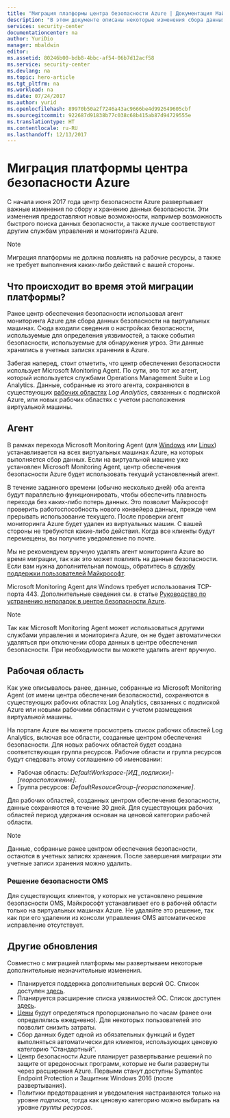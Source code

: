 ```yaml
---
title: "Миграция платформы центра безопасности Azure | Документация Майкрософт"
description: "В этом документе описаны некоторые изменения сбора данных центра безопасности Azure."
services: security-center
documentationcenter: na
author: YuriDio
manager: mbaldwin
editor: 
ms.assetid: 80246b00-bdb8-4bbc-af54-06b7d12acf58
ms.service: security-center
ms.devlang: na
ms.topic: hero-article
ms.tgt_pltfrm: na
ms.workload: na
ms.date: 07/24/2017
ms.author: yurid
ms.openlocfilehash: 89970b50a2f7246a43ac9666be4d992649605cbf
ms.sourcegitcommit: 922687d91838b77c038c68b415ab87d94729555e
ms.translationtype: HT
ms.contentlocale: ru-RU
ms.lasthandoff: 12/13/2017
---
```

# <a name="azure-security-center-platform-migration"></a>Миграция платформы центра безопасности Azure

С начала июня 2017 года центр безопасности Azure развертывает важные изменения по сбору и хранению данных безопасности.  Эти изменения предоставляют новые возможности, например возможность быстрого поиска данных безопасности, а также лучше соответствуют другим службам управления и мониторинга Azure.

> [!NOTE]
> Миграция платформы не должна повлиять на рабочие ресурсы, а также не требует выполнения каких-либо действий с вашей стороны.


## <a name="whats-happening-during-this-platform-migration"></a>Что происходит во время этой миграции платформы?

Ранее центр обеспечения безопасности использовал агент мониторинга Azure для сбора данных безопасности на виртуальных машинах. Сюда входили сведения о настройках безопасности, используемые для определения уязвимостей, а также события безопасности, используемые для обнаружения угроз. Эти данные хранились в учетных записях хранения в Azure.

Забегая наперед, стоит отметить, что центр обеспечения безопасности использует Microsoft Monitoring Agent. По сути, это тот же агент, который используется службами Operations Management Suite и Log Analytics. Данные, собранные из этого агента, сохраняются в существующих [рабочих областях](../log-analytics/log-analytics-manage-access.md) *Log Analytics*, связанных с подпиской Azure, или новых рабочих областях с учетом расположения виртуальной машины.

## <a name="agent"></a>Агент

В рамках перехода Microsoft Monitoring Agent (для [Windows](../log-analytics/log-analytics-windows-agent.md) или [Linux](../log-analytics/log-analytics-linux-agents.md)) устанавливается на всех виртуальных машинах Azure, на которых выполняется сбор данных.  Если на виртуальной машине уже установлен Microsoft Monitoring Agent, центр обеспечения безопасности Azure будет использовать текущий установленный агент.

В течение заданного времени (обычно несколько дней) оба агента будут параллельно функционировать, чтобы обеспечить плавность перехода без каких-либо потерь данных. Это позволит Майкрософт проверить работоспособность нового конвейера данных, прежде чем прерывать использование текущего. После проверки агент мониторинга Azure будет удален из виртуальных машин. С вашей стороны не требуются какие-либо действия. Когда все клиенты будут перемещены, вы получите уведомление по почте.
 
Мы не рекомендуем вручную удалять агент мониторинга Azure во время миграции, так как это может повлиять на данные безопасности. Если вам нужна дополнительная помощь, обратитесь в [службу поддержки пользователей Майкрософт](https://support.microsoft.com/contactus/). 

Microsoft Monitoring Agent для Windows требует использования TCP-порта 443. Дополнительные сведения см. в статье [Руководство по устранению неполадок в центре безопасности Azure](security-center-troubleshooting-guide.md).


> [!NOTE] 
> Так как Microsoft Monitoring Agent может использоваться другими службами управления и мониторинга Azure, он не будет автоматически удаляться при отключении сбора данных в центре обеспечения безопасности. При необходимости вы можете удалить агент вручную.

## <a name="workspace"></a>Рабочая область

Как уже описывалось ранее, данные, собранные из Microsoft Monitoring Agent (от имени центра обеспечения безопасности), сохраняются в существующих рабочих областях Log Analytics, связанных с подпиской Azure или новыми рабочими областями с учетом размещения виртуальной машины.

На портале Azure вы можете просмотреть список рабочих областей Log Analytics, включая все области, созданные центром обеспечения безопасности. Для новых рабочих областей будет создана соответствующая группа ресурсов. Рабочие области и группа ресурсов будут следовать этому соглашению об именовании:

- Рабочая область: *DefaultWorkspace-[ИД_подписки]-[георасположение]*.
- Группа ресурсов: *DefaultResouceGroup-[георасположение]*. 
 
Для рабочих областей, созданных центром обеспечения безопасности, данные сохраняются в течение 30 дней. Для существующих рабочих областей период удержания основан на ценовой категории рабочей области.

> [!NOTE]
> Данные, собранные ранее центром обеспечения безопасности, остаются в учетных записях хранения. После завершения миграции эти учетные записи хранения можно удалить.

### <a name="oms-security-solution"></a>Решение безопасности OMS 

Для существующих клиентов, у которых не установлено решение безопасности OMS, Майкрософт устанавливает его в рабочей области только на виртуальных машинах Azure. Не удаляйте это решение, так как при его удалении из консоли управления OMS автоматическое исправление отсутствует.


## <a name="other-updates"></a>Другие обновления

Совместно с миграцией платформы мы развертываем некоторые дополнительные незначительные изменения.

- Планируется поддержка дополнительных версий ОС. Список доступен [здесь](security-center-faq.md#virtual-machines).
- Планируется расширение списка уязвимостей ОС. Список доступен [здесь](https://gallery.technet.microsoft.com/Azure-Security-Center-a789e335).
- [Цены](https://azure.microsoft.com/pricing/details/security-center/) будут определяться пропорционально по часам (ранее они определялись ежедневно). Для некоторых пользователей это позволит снизить затраты.
- Сбор данных будет одной из обязательных функций и будет выполняться автоматически для клиентов, использующих ценовую категорию "Стандартный".
- Центр безопасности Azure планирует развертывание решений по защите от вредоносных программ, которые не были развернуты через расширения Azure. Первыми станут доступны Symantec Endpoint Protection и Защитник Windows 2016 (после развертывания).
- Политики предотвращения и уведомления настраиваются только на уровне *подписки*, тогда как ценовую категорию можно выбирать на уровне *группы ресурсов*.

